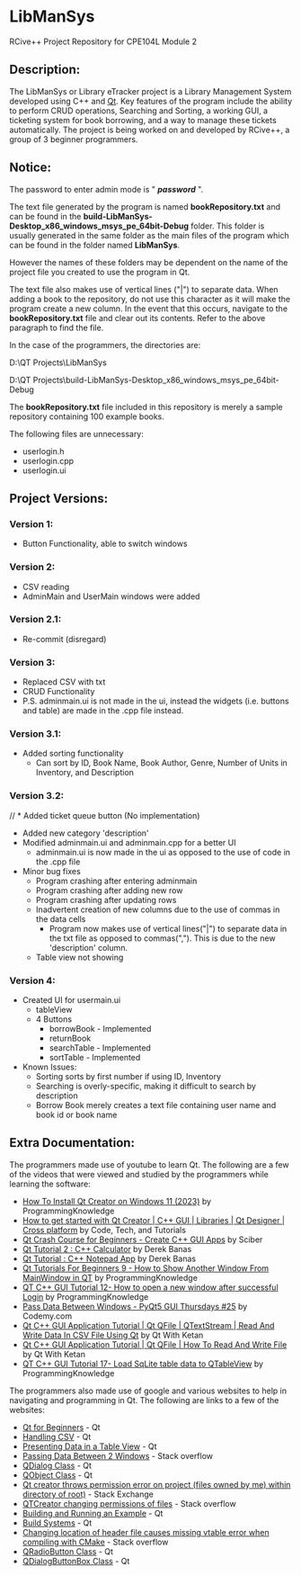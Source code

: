 # LibManSys
RCive++ Project Repository for CPE104L Module 2

## Description:
The LibManSys or Library eTracker project is a Library Management System developed using C++ and [Qt](https://www.qt.io/). Key features of the program include the ability to perform CRUD operations, Searching and Sorting, a working GUI, a ticketing system for book borrowing, and a way to manage these tickets automatically. The project is being worked on and developed by RCive++, a group of 3 beginner programmers.

## Notice:
The password to enter admin mode is " ***password*** ".

The text file generated by the program is named **bookRepository.txt** and can be found in the **build-LibManSys-Desktop_x86_windows_msys_pe_64bit-Debug** folder. This folder is usually generated in the same folder as the main files of the program which can be found in the folder named **LibManSys**.

However the names of these folders may be dependent on the name of the project file you created to use the program in Qt.

The text file also makes use of vertical lines ("|") to separate data. When adding a book to the repository, do not use this character as it will make the program create a new column. In the event that this occurs, navigate to the **bookRepository.txt** file and clear out its contents. Refer to the above paragraph to find the file.

In the case of the programmers, the directories are:

D:\QT Projects\LibManSys

D:\QT Projects\build-LibManSys-Desktop_x86_windows_msys_pe_64bit-Debug

The **bookRepository.txt** file included in this repository is merely a sample repository containing 100 example books.

The following files are unnecessary:
* userlogin.h
* userlogin.cpp
* userlogin.ui

## Project Versions:

### Version 1: ###
 * Button Functionality, able to switch windows

### Version 2: ###
 * CSV reading
 * AdminMain and UserMain windows were added

### Version 2.1: ###
 * Re-commit (disregard)

### Version 3: ###
 * Replaced CSV with txt
 * CRUD Functionality
 * P.S. adminmain.ui is not made in the ui, instead the widgets (i.e. buttons and table) are made in the .cpp file instead.

### Version 3.1: ###
 * Added sorting functionality
   * Can sort by ID, Book Name, Book Author, Genre, Number of Units in Inventory, and Description

### Version 3.2: ###
// * Added ticket queue button (No implementation)
 * Added new category 'description'
 * Modified adminmain.ui and adminmain.cpp for a better UI
   * adminmain.ui is now made in the ui as opposed to the use of code in the .cpp file
 * Minor bug fixes
   * Program crashing after entering adminmain
   * Program crashing after adding new row
   * Program crashing after updating rows
   * Inadvertent creation of new columns due to the use of commas in the data cells
     * Program now makes use of vertical lines("|") to separate data in the txt file as opposed to commas(","). This is due to the new 'description' column.
   * Table view not showing

### Version 4: ###
 * Created UI for usermain.ui
   * tableView
   * 4 Buttons
     * borrowBook - Implemented
     * returnBook
     * searchTable - Implemented
     * sortTable - Implemented
 * Known Issues:
   * Sorting sorts by first number if using ID, Inventory
   * Searching is overly-specific, making it difficult to search by description
   * Borrow Book merely creates a text file containing user name and book id or book name

## Extra Documentation:
The programmers made use of youtube to learn Qt. The following are a few of the videos that were viewed and studied by the programmers while learning the software:
* [How To Install Qt Creator on Windows 11 (2023)](https://www.youtube.com/watch?v=OoVNt-KJ96w) by ProgrammingKnowledge
* [How to get started with Qt Creator | C++ GUI | Libraries | Qt Designer | Cross platform](https://www.youtube.com/watch?v=H2ud-ATLIdI) by Code, Tech, and Tutorials
* [Qt Crash Course for Beginners - Create C++ GUI Apps](https://www.youtube.com/watch?v=cXojtB8vS2E) by Sciber
* [Qt Tutorial 2 : C++ Calculator](https://www.youtube.com/watch?v=txGRU7OrTZo) by Derek Banas
* [Qt Tutorial : C++ Notepad App](https://www.youtube.com/watch?v=I96uPDifZ1w) by Derek Banas
* [Qt Tutorials For Beginners 9 - How to Show Another Window From MainWindow in QT](https://www.youtube.com/watch?v=VigUMAfE2q4) by ProgrammingKnowledge
* [QT C++ GUI Tutorial 12- How to open a new window after successful Login](https://www.youtube.com/watch?v=EAD8x7z75tU) by ProgrammingKnowledge
* [Pass Data Between Windows - PyQt5 GUI Thursdays #25](https://www.youtube.com/watch?v=hdR1pE35ad4) by Codemy.com
* [Qt C++ GUI Application Tutorial | Qt QFile | QTextStream | Read And Write Data In CSV File Using Qt](https://www.youtube.com/watch?v=BTwOLCBWcnE) by Qt With Ketan
* [Qt C++ GUI Application Tutorial | Qt QFile | How To Read And Write File](https://www.youtube.com/watch?v=FM5i_nep08c) by Qt With Ketan
* [QT C++ GUI Tutorial 17- Load SqLite table data to QTableView](https://www.youtube.com/watch?v=OrHitqwJu8Q) by ProgrammingKnowledge

The programmers also made use of google and various websites to help in navigating and programming in Qt. The following are links to a few of the websites:
* [Qt for Beginners](https://wiki.qt.io/Qt_for_Beginners) - Qt
* [Handling CSV](https://wiki.qt.io/Handling_CSV) - Qt
* [Presenting Data in a Table View](https://doc.qt.io/qt-6/sql-presenting.html) - Qt
* [Passing Data Between 2 Windows](https://stackoverflow.com/questions/19200598/passing-data-between-2-windows-qt) - Stack overflow
* [QDialog Class](https://doc.qt.io/qt-6/qdialog.html) - Qt
* [QObject Class](https://doc.qt.io/qt-6/qobject.html) - Qt
* [Qt creator throws permission error on project (files owned by me) within directory of root)](https://superuser.com/questions/639968/qt-creator-throws-permission-error-on-project-files-owned-by-me-within-directo) - Stack Exchange
* [QTCreator changing permissions of files](https://stackoverflow.com/questions/50911796/qtcreator-changing-permissions-of-files) - Stack overflow
* [Building and Running an Example](https://doc.qt.io/qtcreator/creator-build-example-application.html) - Qt
* [Build Systems](https://doc.qt.io/qtcreator/creator-project-other.html) - Qt
* [Changing location of header file causes missing vtable error when compiling with CMake](https://stackoverflow.com/questions/56435647/changing-location-of-header-file-causes-missing-vtable-error-when-compiling-with) - Stack overflow
* [QRadioButton Class](https://doc.qt.io/qt-6/qradiobutton.html) - Qt
* [QDialogButtonBox Class](https://doc.qt.io/qt-6/qdialogbuttonbox.html) - Qt
